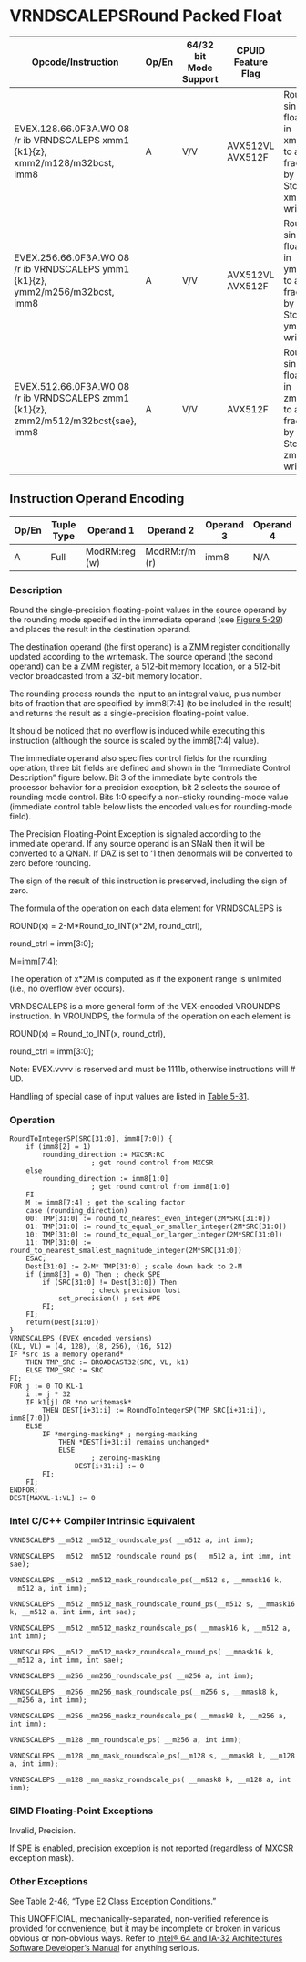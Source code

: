 # VRNDSCALEPS**Round Packed Float**

| Opcode/Instruction                                                                  | Op/En | 64/32 bit Mode Support | CPUID Feature Flag | Description                                                                                                                                                                              |
| ----------------------------------------------------------------------------------- | ----- | ---------------------- | ------------------ | ---------------------------------------------------------------------------------------------------------------------------------------------------------------------------------------- |
| EVEX.128.66.0F3A.W0 08 /r ib VRNDSCALEPS xmm1 {k1}{z}, xmm2/m128/m32bcst, imm8      | A     | V/V                    | AVX512VL AVX512F   | Rounds packed single-precision floating-point values in xmm2/m128/m32bcst to a number of fraction bits specified by the imm8 field. Stores the result in xmm1 register. Under writemask. |
| EVEX.256.66.0F3A.W0 08 /r ib VRNDSCALEPS ymm1 {k1}{z}, ymm2/m256/m32bcst, imm8      | A     | V/V                    | AVX512VL AVX512F   | Rounds packed single-precision floating-point values in ymm2/m256/m32bcst to a number of fraction bits specified by the imm8 field. Stores the result in ymm1 register. Under writemask. |
| EVEX.512.66.0F3A.W0 08 /r ib VRNDSCALEPS zmm1 {k1}{z}, zmm2/m512/m32bcst{sae}, imm8 | A     | V/V                    | AVX512F            | Rounds packed single-precision floating-point values in zmm2/m512/m32bcst to a number of fraction bits specified by the imm8 field. Stores the result in zmm1 register using writemask.  |

## Instruction Operand Encoding

| Op/En | Tuple Type | Operand 1     | Operand 2     | Operand 3 | Operand 4 |
| ----- | ---------- | ------------- | ------------- | --------- | --------- |
| A     | Full       | ModRM:reg (w) | ModRM:r/m (r) | imm8      | N/A       |

### Description

Round the single-precision floating-point values in the source operand by the rounding mode specified in the immediate operand (see [Figure 5-29](/x86/vrndscalepd#fig-5-29)) and places the result in the destination operand.

The destination operand (the first operand) is a ZMM register conditionally updated according to the writemask. The source operand (the second operand) can be a ZMM register, a 512-bit memory location, or a 512-bit vector broadcasted from a 32-bit memory location.

The rounding process rounds the input to an integral value, plus number bits of fraction that are specified by imm8[7:4] (to be included in the result) and returns the result as a single-precision floating-point value.

It should be noticed that no overflow is induced while executing this instruction (although the source is scaled by the imm8[7:4] value).

The immediate operand also specifies control fields for the rounding operation, three bit fields are defined and shown in the “Immediate Control Description” figure below. Bit 3 of the immediate byte controls the processor behavior for a precision exception, bit 2 selects the source of rounding mode control. Bits 1:0 specify a non-sticky rounding-mode value (immediate control table below lists the encoded values for rounding-mode field).

The Precision Floating-Point Exception is signaled according to the immediate operand. If any source operand is an SNaN then it will be converted to a QNaN. If DAZ is set to ‘1 then denormals will be converted to zero before rounding.

The sign of the result of this instruction is preserved, including the sign of zero.

The formula of the operation on each data element for VRNDSCALEPS is

ROUND(x) = 2-M\*Round_to_INT(x\*2M, round_ctrl),

round_ctrl = imm[3:0];

M=imm[7:4];

The operation of x\*2M is computed as if the exponent range is unlimited (i.e., no overflow ever occurs).

VRNDSCALEPS is a more general form of the VEX-encoded VROUNDPS instruction. In VROUNDPS, the formula of the operation on each element is

ROUND(x) = Round_to_INT(x, round_ctrl),

round_ctrl = imm[3:0];

Note: EVEX.vvvv is reserved and must be 1111b, otherwise instructions will #​​​UD.

Handling of special case of input values are listed in [Table 5-31](/x86/vrndscalepd#tbl-5-31).

### Operation

```
RoundToIntegerSP(SRC[31:0], imm8[7:0]) {
    if (imm8[2] = 1)
        rounding_direction := MXCSR:RC
                    ; get round control from MXCSR
    else
        rounding_direction := imm8[1:0]
                    ; get round control from imm8[1:0]
    FI
    M := imm8[7:4] ; get the scaling factor
    case (rounding_direction)
    00: TMP[31:0] := round_to_nearest_even_integer(2M*SRC[31:0])
    01: TMP[31:0] := round_to_equal_or_smaller_integer(2M*SRC[31:0])
    10: TMP[31:0] := round_to_equal_or_larger_integer(2M*SRC[31:0])
    11: TMP[31:0] := round_to_nearest_smallest_magnitude_integer(2M*SRC[31:0])
    ESAC;
    Dest[31:0] := 2-M* TMP[31:0] ; scale down back to 2-M
    if (imm8[3] = 0) Then ; check SPE
        if (SRC[31:0] != Dest[31:0]) Then
                    ; check precision lost
            set_precision() ; set #PE
        FI;
    FI;
    return(Dest[31:0])
}
VRNDSCALEPS (EVEX encoded versions)
(KL, VL) = (4, 128), (8, 256), (16, 512)
IF *src is a memory operand*
    THEN TMP_SRC := BROADCAST32(SRC, VL, k1)
    ELSE TMP_SRC := SRC
FI;
FOR j := 0 TO KL-1
    i := j * 32
    IF k1[j] OR *no writemask*
        THEN DEST[i+31:i] := RoundToIntegerSP(TMP_SRC[i+31:i]), imm8[7:0])
    ELSE
        IF *merging-masking* ; merging-masking
            THEN *DEST[i+31:i] remains unchanged*
            ELSE
                    ; zeroing-masking
                DEST[i+31:i] := 0
        FI;
    FI;
ENDFOR;
DEST[MAXVL-1:VL] := 0

```

### Intel C/C++ Compiler Intrinsic Equivalent

```
VRNDSCALEPS __m512 _mm512_roundscale_ps( __m512 a, int imm);

```

```
VRNDSCALEPS __m512 _mm512_roundscale_round_ps( __m512 a, int imm, int sae);

```

```
VRNDSCALEPS __m512 _mm512_mask_roundscale_ps(__m512 s, __mmask16 k, __m512 a, int imm);

```

```
VRNDSCALEPS __m512 _mm512_mask_roundscale_round_ps(__m512 s, __mmask16 k, __m512 a, int imm, int sae);

```

```
VRNDSCALEPS __m512 _mm512_maskz_roundscale_ps( __mmask16 k, __m512 a, int imm);

```

```
VRNDSCALEPS __m512 _mm512_maskz_roundscale_round_ps( __mmask16 k, __m512 a, int imm, int sae);

```

```
VRNDSCALEPS __m256 _mm256_roundscale_ps( __m256 a, int imm);

```

```
VRNDSCALEPS __m256 _mm256_mask_roundscale_ps(__m256 s, __mmask8 k, __m256 a, int imm);

```

```
VRNDSCALEPS __m256 _mm256_maskz_roundscale_ps( __mmask8 k, __m256 a, int imm);

```

```
VRNDSCALEPS __m128 _mm_roundscale_ps( __m256 a, int imm);

```

```
VRNDSCALEPS __m128 _mm_mask_roundscale_ps(__m128 s, __mmask8 k, __m128 a, int imm);

```

```
VRNDSCALEPS __m128 _mm_maskz_roundscale_ps( __mmask8 k, __m128 a, int imm);

```

### SIMD Floating-Point Exceptions

Invalid, Precision.

If SPE is enabled, precision exception is not reported (regardless of MXCSR exception mask).

### Other Exceptions

See Table 2-46, “Type E2 Class Exception Conditions.”

This UNOFFICIAL, mechanically-separated, non-verified reference is provided for convenience, but it may be
incomplete or broken in various obvious or non-obvious
ways. Refer to [Intel® 64 and IA-32 Architectures Software Developer’s Manual](https://software.intel.com/en-us/download/intel-64-and-ia-32-architectures-sdm-combined-volumes-1-2a-2b-2c-2d-3a-3b-3c-3d-and-4) for anything serious.
